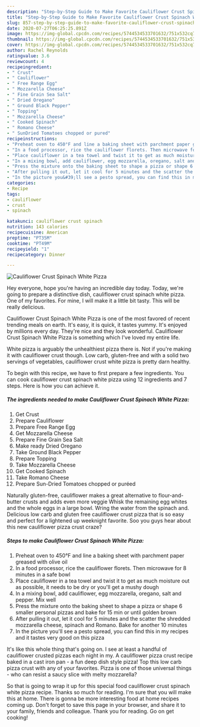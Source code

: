 ```yaml
---
description: "Step-by-Step Guide to Make Favorite Cauliflower Crust Spinach White Pizza"
title: "Step-by-Step Guide to Make Favorite Cauliflower Crust Spinach White Pizza"
slug: 857-step-by-step-guide-to-make-favorite-cauliflower-crust-spinach-white-pizza
date: 2020-07-27T06:25:25.891Z
image: https://img-global.cpcdn.com/recipes/5744534533701632/751x532cq70/cauliflower-crust-spinach-white-pizza-recipe-main-photo.jpg
thumbnail: https://img-global.cpcdn.com/recipes/5744534533701632/751x532cq70/cauliflower-crust-spinach-white-pizza-recipe-main-photo.jpg
cover: https://img-global.cpcdn.com/recipes/5744534533701632/751x532cq70/cauliflower-crust-spinach-white-pizza-recipe-main-photo.jpg
author: Rachel Reynolds
ratingvalue: 3.6
reviewcount: 4
recipeingredient:
- " Crust"
- " Cauliflower"
- " Free Range Egg"
- " Mozzarella Cheese"
- " Fine Grain Sea Salt"
- " Dried Oregano"
- " Ground Black Pepper"
- " Topping"
- " Mozzarella Cheese"
- " Cooked Spinach"
- " Romano Cheese"
- " SunDried Tomatoes chopped or pured"
recipeinstructions:
- "Preheat oven to 450°F and line a baking sheet with parchment paper greased with olive oil"
- "In a food processor, rice the cauliflower florets. Then microwave for 8 minutes in a safe bowl"
- "Place cauliflower in a tea towel and twist it to get as much moisture out as possible, it needs to be dry or you&#39;ll get a mushy dough"
- "In a mixing bowl, add cauliflower, egg mozzarella, oregano, salt and pepper. Mix well"
- "Press the mixture onto the baking sheet to shape a pizza or shape 6 smaller personal pizzas and bake for 15 min or until golden brown"
- "After pulling it out, let it cool for 5 minutes and the scatter the shredded mozzarella cheese, spinach and Romano. Bake for another 10 minutes"
- "In the picture you&#39;ll see a pesto spread, you can find this in my recipes and it tastes very good on this pizza"
categories:
- Recipe
tags:
- cauliflower
- crust
- spinach

katakunci: cauliflower crust spinach 
nutrition: 143 calories
recipecuisine: American
preptime: "PT35M"
cooktime: "PT49M"
recipeyield: "1"
recipecategory: Dinner

---
```



![Cauliflower Crust Spinach White Pizza](https://img-global.cpcdn.com/recipes/5744534533701632/751x532cq70/cauliflower-crust-spinach-white-pizza-recipe-main-photo.jpg)

Hey everyone, hope you're having an incredible day today. Today, we're going to prepare a distinctive dish, cauliflower crust spinach white pizza. One of my favorites. For mine, I will make it a little bit tasty. This will be really delicious.

Cauliflower Crust Spinach White Pizza is one of the most favored of recent trending meals on earth. It's easy, it is quick, it tastes yummy. It's enjoyed by millions every day. They're nice and they look wonderful. Cauliflower Crust Spinach White Pizza is something which I've loved my entire life.

White pizza is arguably the unhealthiest pizza there is. Not if you&#39;re making it with cauliflower crust though. Low carb, gluten-free and with a solid two servings of vegetables, cauliflower crust white pizza is pretty darn healthy.


To begin with this recipe, we have to first prepare a few ingredients. You can cook cauliflower crust spinach white pizza using 12 ingredients and 7 steps. Here is how you can achieve it.

<!--inarticleads1-->

##### The ingredients needed to make Cauliflower Crust Spinach White Pizza:

1. Get  Crust
1. Prepare  Cauliflower
1. Prepare  Free Range Egg
1. Get  Mozzarella Cheese
1. Prepare  Fine Grain Sea Salt
1. Make ready  Dried Oregano
1. Take  Ground Black Pepper
1. Prepare  Topping
1. Take  Mozzarella Cheese
1. Get  Cooked Spinach
1. Take  Romano Cheese
1. Prepare  Sun-Dried Tomatoes chopped or puréed


Naturally gluten-free, cauliflower makes a great alternative to flour-and-butter crusts and adds even more veggie Whisk the remaining egg whites and the whole eggs in a large bowl. Wring the water from the spinach and. Delicious low carb and gluten free cauliflower crust pizza that is so easy and perfect for a lightened up weeknight favorite. Soo you guys hear about this new cauliflower pizza crust craze? 

<!--inarticleads2-->

##### Steps to make Cauliflower Crust Spinach White Pizza:

1. Preheat oven to 450°F and line a baking sheet with parchment paper greased with olive oil
1. In a food processor, rice the cauliflower florets. Then microwave for 8 minutes in a safe bowl
1. Place cauliflower in a tea towel and twist it to get as much moisture out as possible, it needs to be dry or you&#39;ll get a mushy dough
1. In a mixing bowl, add cauliflower, egg mozzarella, oregano, salt and pepper. Mix well
1. Press the mixture onto the baking sheet to shape a pizza or shape 6 smaller personal pizzas and bake for 15 min or until golden brown
1. After pulling it out, let it cool for 5 minutes and the scatter the shredded mozzarella cheese, spinach and Romano. Bake for another 10 minutes
1. In the picture you&#39;ll see a pesto spread, you can find this in my recipes and it tastes very good on this pizza


It&#39;s like this whole thing that&#39;s going on. I see at least a handful of cauliflower crusted pizzas each night in my. A cauliflower pizza crust recipe baked in a cast iron pan - a fun deep dish style pizza! Top this low carb pizza crust with any of your favorites. Pizza is one of those universal things - who can resist a saucy slice with melty mozzarella? 

So that is going to wrap it up for this special food cauliflower crust spinach white pizza recipe. Thanks so much for reading. I'm sure that you will make this at home. There is gonna be more interesting food at home recipes coming up. Don't forget to save this page in your browser, and share it to your family, friends and colleague. Thank you for reading. Go on get cooking!
